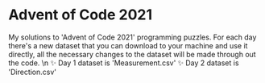 # Advent of Code 2021
My solutions to 'Advent of Code 2021' programming puzzles. 
For each day there's a new dataset that you can download to your machine and use it directly, all the necessary changes to the dataset will be made through out the code. \n
✨ Day 1 dataset is 'Measurement.csv' 
✨ Day 2 dataset is 'Direction.csv'
